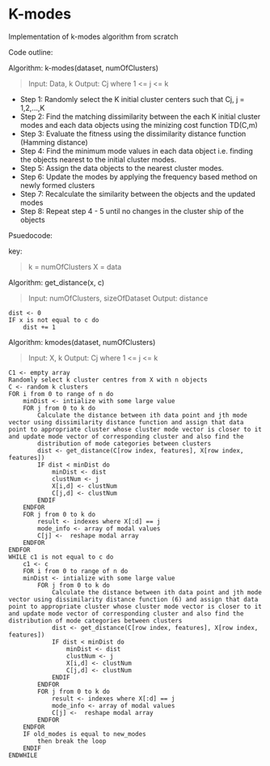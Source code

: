 # K-modes
Implementation of k-modes algorithm from scratch


Code outline:

Algorithm: k-modes(dataset, numOfClusters)
> Input: Data, k
> Output: Cj where 1 <= j <= k

* Step 1: Randomly select the K initial cluster centers such that Cj, j = 1,2,...,K
* Step 2: Find the matching dissimilarity between the each K initial cluster modes and each data objects using the minizing cost function TD(C,m)
* Step 3: Evaluate the fitness using the dissimilarity distance function (Hamming distance)
* Step 4: Find the minimum mode values in each data object i.e. finding the objects nearest to the initial cluster modes.
* Step 5: Assign the data objects to the nearest cluster modes.
* Step 6: Update the modes by applying the frequency based method on newly formed clusters
* Step 7: Recalculate the similarity between the objects and the updated modes 
* Step 8: Repeat step 4 - 5 until no changes in the cluster ship of the objects

Psuedocode:

key:
> k = numOfClusters
> X = data

Algorithm: get_distance(x, c)
> Input: numOfClusters, sizeOfDataset
> Output: distance
```
dist <- 0
IF x is not equal to c do
	dist += 1
```


Algorithm: kmodes(dataset, numOfClusters)
> Input: X, k
> Output: Cj where 1 <= j <= k
```
C1 <- empty array
Randomly select k cluster centres from X with n objects
C <- random k clusters
FOR i from 0 to range of n do  
	minDist <- intialize with some large value
    FOR j from 0 to k do
	    Calculate the distance between ith data point and jth mode vector using dissimilarity distance function and assign that data point to appropriate cluster whose cluster mode vector is closer to it and update mode vector of corresponding cluster and also find the
		distribution of mode categories between clusters
		dist <- get_distance(C[row index, features], X[row index, features])
        IF dist < minDist do
            minDist <- dist
            clustNum <- j
            X[i,d] <- clustNum
            C[j,d] <- clustNum
        ENDIF
    ENDFOR
    FOR j from 0 to k do
    	result <- indexes where X[:d] == j
        mode_info <- array of modal values
        C[j] <-  reshape modal array
    ENDFOR
ENDFOR
WHILE c1 is not equal to c do
	c1 <- c
	FOR i from 0 to range of n do  
	minDist <- intialize with some large value
	    FOR j from 0 to k do
		    Calculate the distance between ith data point and jth mode vector using dissimilarity distance function (6) and assign that data point to appropriate cluster whose cluster mode vector is closer to it and update mode vector of corresponding cluster and also find the distribution of mode categories between clusters 
			dist <- get_distance(C[row index, features], X[row index, features])
	        IF dist < minDist do
	            minDist <- dist
	            clustNum <- j
	            X[i,d] <- clustNum
	            C[j,d] <- clustNum
	        ENDIF
    	ENDFOR
    	FOR j from 0 to k do
	    	result <- indexes where X[:d] == j
	        mode_info <- array of modal values
	        C[j] <-  reshape modal array
    	ENDFOR
	ENDFOR
	IF old_modes is equal to new_modes
	 	then break the loop
 	ENDIF
ENDWHILE
```
